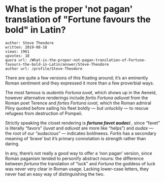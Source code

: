 # What is the proper 'not pagan' translation of "Fortune favours the bold" in Latin?

	author: Steve Theodore
	written: 2019-08-18
	views: 1961
	upvotes: 18
	quora url: /What-is-the-proper-not-pagan-translation-of-Fortune-favours-the-bold-in-Latin/answer/Steve-Theodore
	author url: /profile/Steve-Theodore


There are quite a few versions of this floating around; it’s an eminently Roman sentiment and they expressed it more than a few proverbial ways.

The most famous is _audentis Fortuna iuvat,_ which shows up in the Aeneid, however alternative renderings include _fortis Fortuna adiuvat_ from the Roman poet Terence and _fortes Fortuna iuvat,_ which the Roman admiral Pliny quoted before sailing his fleet boldly — but unluckily — to rescue refugees from destruction of Pompeii.

Strictly speaking the closet rendering is ___fortuna favet audaci___ _,_ since “favet” is literally “favors” (_iuvat_  and _adiuvat_  are more like “helps”) and _audax_ — the root of our “audacious” — indicates boldneess. _Fortis_  has a secondary meaning of ‘brave’ but it’s primary connotation is strength rather than daring.

In any, there’s not really a good way to offer a ‘non pagan’ version, since Roman paganism tended to personify abstract nouns: the difference between _fortuna_  the translation of “luck” and _Fortuna_ the goddess of luck was never very clear in Roman usage. Lacking lower-case letters, they never had an easy way of distinguishing the two.

